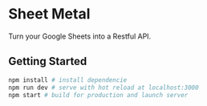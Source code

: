 # Sheet Metal

Turn your Google Sheets into a Restful API.

## Getting Started

```bash
npm install # install dependencie
npm run dev # serve with hot reload at localhost:3000
npm start # build for production and launch server
```
